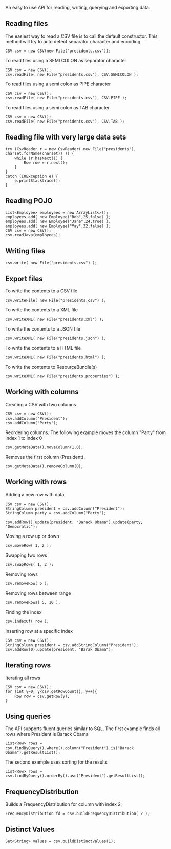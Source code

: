 
An easy to use API for reading, writing, querying and exporting data.




## Reading files

The easiest way to read a CSV file is to call the default constructor. This method will try to auto detect separator character and encoding.

    CSV csv = new CSV(new File("presidents.csv"));
    
To read files using a SEMI COLON as separator character

    CSV csv = new CSV();
    csv.readFile( new File("presidents.csv"), CSV.SEMICOLON );

To read files using a semi colon as PIPE character

    CSV csv = new CSV();
    csv.readFile( new File("presidents.csv"), CSV.PIPE );

To read files using a semi colon as TAB character

    CSV csv = new CSV();
    csv.readFile( new File("presidents.csv"), CSV.TAB );



## Reading file with very large data sets

    try (CsvReader r = new CsvReader( new File("presidents"), Charset.forName(charset)) )) {
        while (r.hasNext()) {
            Row row = r.next();
        }
    }
    catch (IOException e) {
        e.printStacktrace();
    }


## Reading POJO

    List<Employee> employees = new ArrayList<>();
    employees.add( new Employee("Bob",25,false) );
    employees.add( new Employee("Jane",24,true) );
    employees.add( new Employee("Yay",32,false) );
    CSV csv = new CSV();
    csv.readJava(employees);


## Writing files

    csv.write( new File("presidents.csv") );



## Export files

To write the contents to a CSV file

    csv.writeFile( new File("presidents.csv") );

To write the contents to a XML file

    csv.writeXML( new File("presidents.xml") );

To write the contents to a JSON file

    csv.writeXML( new File("presidents.json") );
    
To write the contents to a HTML file

    csv.writeXML( new File("presidents.html") );
    
To write the contents to ResourceBundle(s)

    csv.writeXML( new File("presidents.properties") );



## Working with columns

Creating a CSV with two columns

    CSV csv = new CSV();
    csv.addColumn("President");
    csv.addColumn("Party");
    
Reordering columns. The following example moves the column "Party" from index 1 to index 0 

    csv.getMetaData().moveColumn(1,0);
    
Removes the first column (President).

    csv.getMetaData().removeColumn(0);

    
    
    

## Working with rows

Adding a new row with data

    CSV csv = new CSV();
    StringColumn president = csv.addColumn("President");
    StringColumn party = csv.addColumn("Party");
    
    csv.addRow().update(president, "Barack Obama").update(party, "Democratic");

Moving a row up or down

    csv.moveRow( 1, 2 );
    
Swapping two rows

    csv.swapRows( 1, 2 );
    
Removing rows

    csv.removeRow( 5 );
    
Removing rows between range

    csv.removeRows( 5, 10 );
    
Finding the index

    csv.indexOf( row );

Inserting row at a specific index

    CSV csv = new CSV();
    StringColumn president = csv.addStringColumn("President");
    csv.addRow(0).update(president, "Barak Obama");



## Iterating rows

Iterating all rows

    CSV csv = new CSV();
    for (int y=0; y<csv.getRowCount(); y++){
        Row row = csv.getRow(y);
    }






## Using queries 

The API supports fluent queries similar to SQL. The first example finds all rows where President is Barack Obama

    List<Row> rows = csv.findByQuery().where().column("President").is("Barack Obama").getResultList();
    
The second example uses sorting for the results
    
    List<Row> rows = csv.findByQuery().orderBy().asc("President").getResultList();



## FrequencyDistribution

Builds a FrequencyDistribution for column with index 2;

    FrequencyDistribution fd = csv.buildFrequencyDistribution( 2 );


## Distinct Values

    Set<String> values = csv.buildDistinctValues(1);



